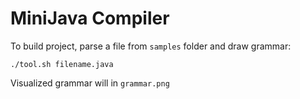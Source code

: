 # MiniJava Compiler

To build project, parse a file from `samples` folder and draw grammar:

```
./tool.sh filename.java
```

Visualized grammar will in `grammar.png`
